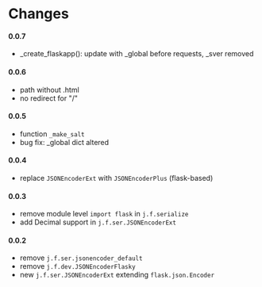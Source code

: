 Changes
=======

#### 0.0.7
* _create_flaskapp(): update with _global before requests, _sver removed

#### 0.0.6
* path without .html
* no redirect for "/"

#### 0.0.5
* function `_make_salt`
* bug fix: _global dict altered

#### 0.0.4
* replace `JSONEncoderExt` with `JSONEncoderPlus` (flask-based)

#### 0.0.3
* remove module level `import flask` in `j.f.serialize`
* add Decimal support in `j.f.ser.JSONEncoderExt`

#### 0.0.2
* remove `j.f.ser.jsonencoder_default`
* remove `j.f.dev.JSONEncoderFlasky`
* new `j.f.ser.JSONEncoderExt` extending `flask.json.Encoder`

